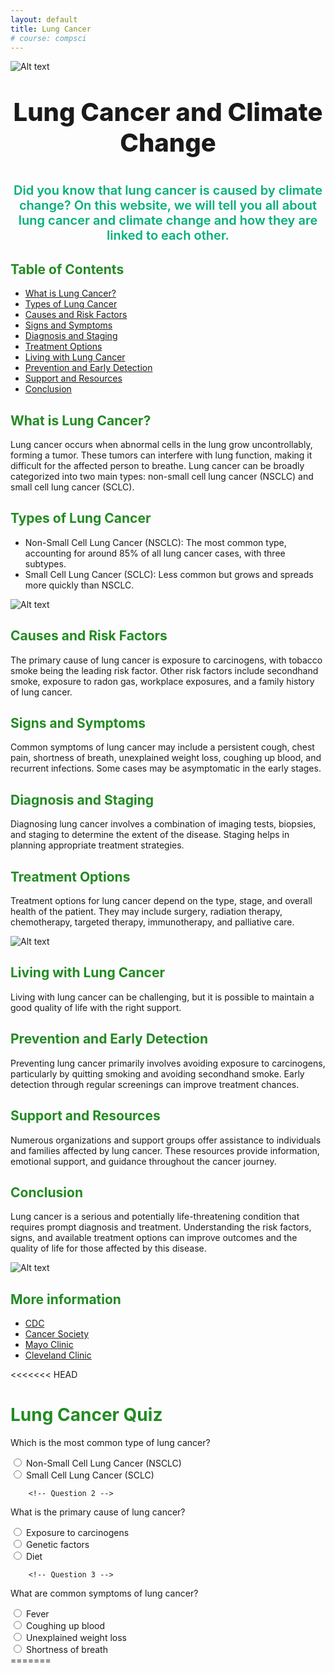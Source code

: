 ```yaml
---
layout: default
title: Lung Cancer
# course: compsci
---
```

![Alt text](<images/LUNG CANCER (4).png>)

<!-- Title and introductory image -->
<p style="text-align: center; font-weight:800; font-size: 40px">Lung Cancer and Climate Change</p>

<!-- Introduction to the page's purpose -->
<p style="text-align: center; font-weight:600; font-size: 20px; color:#00B07B">Did you know that lung cancer is caused by climate change? On this website, we will tell you all about lung cancer and climate change and how they are linked to each other.</p>

<!-- Table of Contents -->
<!-- Links to different sections within the document -->
## <span style="color: #228B22">Table of Contents</span>

<!-- Sections with links -->
- [What is Lung Cancer?](#what-is-lung-cancer)
- [Types of Lung Cancer](#types-of-lung-cancer)
- [Causes and Risk Factors](#causes-and-risk-factors)
- [Signs and Symptoms](#signs-and-symptoms)
- [Diagnosis and Staging](#diagnosis-and-staging)
- [Treatment Options](#treatment-options)
- [Living with Lung Cancer](#living-with-lung-cancer)
- [Prevention and Early Detection](#prevention-and-early-detection)
- [Support and Resources](#support-and-resources)
- [Conclusion](#conclusion)

<!-- Section: What is Lung Cancer? -->
## <span style="color: #228B22"> What is Lung Cancer? </span>

<!-- Description of lung cancer -->
Lung cancer occurs when abnormal cells in the lung grow uncontrollably, forming a tumor. These tumors can interfere with lung function, making it difficult for the affected person to breathe. Lung cancer can be broadly categorized into two main types: non-small cell lung cancer (NSCLC) and small cell lung cancer (SCLC).

<!-- Section: Types of Lung Cancer -->
## <span style="color: #228B22"> Types of Lung Cancer </span>

<!-- Descriptions of NSCLC and SCLC -->
- Non-Small Cell Lung Cancer (NSCLC): The most common type, accounting for around 85% of all lung cancer cases, with three subtypes.
- Small Cell Lung Cancer (SCLC): Less common but grows and spreads more quickly than NSCLC.

<!-- Image for Types of Lung Cancer -->
![Alt text](images/non-small-cell-lung-cancer-2249281_final-ea85b1b20eb748fb806d5ed11284dfd8.png)

<!-- Section: Causes and Risk Factors -->
## <span style="color: #228B22"> Causes and Risk Factors </span>

<!-- Factors contributing to lung cancer -->
The primary cause of lung cancer is exposure to carcinogens, with tobacco smoke being the leading risk factor. Other risk factors include secondhand smoke, exposure to radon gas, workplace exposures, and a family history of lung cancer.

<!-- Section: Signs and Symptoms -->
## <span style="color: #228B22"> Signs and Symptoms </span>

<!-- Common symptoms of lung cancer -->
Common symptoms of lung cancer may include a persistent cough, chest pain, shortness of breath, unexplained weight loss, coughing up blood, and recurrent infections. Some cases may be asymptomatic in the early stages.

<!-- Section: Diagnosis and Staging -->
## <span style="color: #228B22"> Diagnosis and Staging </span>

<!-- Overview of diagnosing lung cancer -->
Diagnosing lung cancer involves a combination of imaging tests, biopsies, and staging to determine the extent of the disease. Staging helps in planning appropriate treatment strategies.

<!-- Section: Treatment Options -->
## <span style="color: #228B22"> Treatment Options </span>

<!-- Description of treatment options -->
Treatment options for lung cancer depend on the type, stage, and overall health of the patient. They may include surgery, radiation therapy, chemotherapy, targeted therapy, immunotherapy, and palliative care.

<!-- Image for Treatment Options -->
![Alt text](<images/Types of lung cancer.png>)

<!-- Section: Living with Lung Cancer -->
## <span style="color: #228B22"> Living with Lung Cancer </span>

<!-- Coping with lung cancer -->
Living with lung cancer can be challenging, but it is possible to maintain a good quality of life with the right support.

<!-- Section: Prevention and Early Detection -->
## <span style="color: #228B22"> Prevention and Early Detection </span>

<!-- Importance of prevention and early detection -->
Preventing lung cancer primarily involves avoiding exposure to carcinogens, particularly by quitting smoking and avoiding secondhand smoke. Early detection through regular screenings can improve treatment chances.

<!-- Section: Support and Resources -->
## <span style="color: #228B22"> Support and Resources </span>

<!-- Available resources for lung cancer patients -->
Numerous organizations and support groups offer assistance to individuals and families affected by lung cancer. These resources provide information, emotional support, and guidance throughout the cancer journey.

<!-- Section: Conclusion -->
## <span style="color: #228B22"> Conclusion </span>

<!-- Summary of lung cancer -->
Lung cancer is a serious and potentially life-threatening condition that requires prompt diagnosis and treatment. Understanding the risk factors, signs, and available treatment options can improve outcomes and the quality of life for those affected by this disease.

<!-- Image for Conclusion -->
![Alt text](images/4-stages-of-lung-cancer-Saint-Johns-Cancer-Institute.png)

<!-- Section: More information -->
## <span style="color: #228B22"> More information </span>

<!-- Links to external sources for more information -->
- [CDC](https://www.cdc.gov/cancer/lung/basic_info/what-is-lung-cancer.htm)
- [Cancer Society](https://www.cancer.org/cancer/types/lung-cancer/about/what-is.html)
- [Mayo Clinic](https://www.mayoclinic.org/diseases-conditions/lung-cancer/symptoms-causes/syc-20374620)
- [Cleveland Clinic](https://my.clevelandclinic.org/health/diseases/4375-lung-cancer)

<<<<<<< HEAD
# <span style="color: #228B22"> Lung Cancer Quiz </span>

<!DOCTYPE html>
<html>
<head>
    <title>Quiz</title>
</head>
<body>
    <div id="questions">
        <!-- Question 1 -->
        <div class="question">
            <p>Which is the most common type of lung cancer?</p>
            <div class="options">
                <input type="radio" name="q1" id="q1-option1" data-correct="true"> <label for="q1-option1">Non-Small Cell Lung Cancer (NSCLC)</label><br>
                <input type="radio" name="q1" id="q1-option2"> <label for="q1-option2">Small Cell Lung Cancer (SCLC)</label><br>
            </div>
            <div class="result"></div>
        </div>

        <!-- Question 2 -->
<div class="question">
            <p>What is the primary cause of lung cancer?</p>
            <div class="options">
                <input type="radio" name="q2" id="q2-option1" data-correct="true"> <label for="q2-option1">Exposure to carcinogens</label><br>
                <input type="radio" name="q2" id="q2-option2"> <label for="q2-option2">Genetic factors</label><br>
                <input type="radio" name="q2" id="q2-option3"> <label for="q2-option3">Diet</label><br>
            </div>
            <div class "result"></div>
        </div>

        <!-- Question 3 -->
  <div class="question">
            <p>What are common symptoms of lung cancer?</p>
            <div class="options">
                <input type="radio" name="q3" id="q3-option1"> <label for="q3-option1">Fever</label><br>
                <input type="radio" name "q3" id="q3-option2" data-correct="true"> <label for="q3-option2">Coughing up blood</label><br>
                <input type="radio" name="q3" id="q3-option3"> <label for="q3-option3">Unexplained weight loss</label><br>
                <input type="radio" name="q3" id="q3-option4"> <label for="q3-option4">Shortness of breath</label><br>
            </div>
            <div class="result"></div>
        </div>
    </div>

  <script>
        const radios = document.querySelectorAll('input[type="radio"]');
        radios.forEach(radio => {
            radio.addEventListener('change', () => {
                checkAnswer(radio);
            });
        });

        function checkAnswer(radio) {
            const questionDiv = radio.closest('.question');
            const correctRadio = questionDiv.querySelector('input[data-correct="true"]');
            const resultElement = questionDiv.querySelector('.result');

            if (radio === correctRadio) {
                resultElement.textContent = "Correct answer: " + correctRadio.nextElementSibling.textContent;
            } else {
                resultElement.textContent = "Incorrect. Correct answer: " + correctRadio.nextElementSibling.textContent;
            }
        }
    </script>
</body>
</html>
=======

